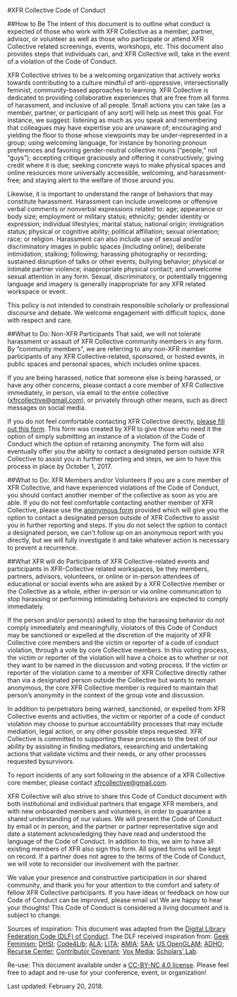 #XFR Collective Code of Conduct

##How to Be
The intent of this document is to outline what conduct is expected of those who work with XFR Collective as a member, partner, advisor, or volunteer as well as those who participate or attend XFR Collective related screenings, events, workshops, etc. This document also provides steps that individuals can, and XFR Collective will, take in the event of a violation of the Code of Conduct.

XFR Collective strives to be a welcoming organization that actively works towards contributing to a culture mindful of anti-oppressive, intersectionally feminist, community-based approaches to learning. XFR Collective is dedicated to providing collaborative experiences that are free from all forms of harassment, and inclusive of all people. Small actions you can take (as a member, partner, or participant of any sort) will help us meet this goal. For instance, we suggest: listening as much as you speak and remembering that colleagues may have expertise you are unaware of; encouraging and yielding the floor to those whose viewpoints may be under-represented in a group; using welcoming language, for instance by honoring pronoun preferences and favoring gender-neutral collective nouns (“people,” not “guys”); accepting critique graciously and offering it constructively; giving credit where it is due; seeking concrete ways to make physical spaces and online resources more universally accessible, welcoming, and harassment-free; and staying alert to the welfare of those around you.

Likewise, it is important to understand the range of behaviors that may constitute harassment. Harassment can include unwelcome or offensive verbal comments or nonverbal expressions related to: age; appearance or body size; employment or military status; ethnicity; gender identity or expression; individual lifestyles; marital status; national origin; immigration status; physical or cognitive ability; political affiliation; sexual orientation; race; or religion. Harassment can also include use of sexual and/or discriminatory images in public spaces (including online); deliberate intimidation; stalking; following; harassing photography or recording; sustained disruption of talks or other events; bullying behavior; physical or intimate partner violence; inappropriate physical contact; and unwelcome sexual attention in any form. Sexual, discriminatory, or potentially triggering language and imagery is generally inappropriate for any XFR related workspace or event.

This policy is not intended to constrain responsible scholarly or professional discourse and debate. We welcome engagement with difficult topics, done with respect and care.

##What to Do: Non-XFR Participants
That said, we will not tolerate harassment or assault of XFR Collective community members in any form. By “community members”, we are referring to any non-XFR member participants of any XFR Collective-related, sponsored, or hosted events, in public spaces and personal spaces, which includes online spaces.

If you are being harassed, notice that someone else is being harassed, or have any other concerns, please contact a core member of XFR Collective immediately, in person, via email to the entire collective (xfrcollective@gmail.com), or privately through other means, such as direct messages on social media.

If you do not feel comfortable contacting XFR Collective directly, [please fill out this form](https://docs.google.com/forms/d/e/1FAIpQLScUQFxQY41PsDp6XByw6g2ALoHK72MoJGu-k1bxXmsNbLg7rw/viewform).
This form was created by XFR to give those who need it the option of simply submitting an instance of a violation of the Code of Conduct which the option of retaining anonymity. The form will also eventually offer you the ability to contact a designated person outside XFR Collective to assist you in further reporting and steps, we aim to have this process in place by October 1, 2017.

##What to Do: XFR Members and/or Volunteers
If you are a core member of XFR Collective, and have experienced violations of the Code of Conduct, you should contact another member of the collective as soon as you are able. If you do not feel comfortable contacting another member of XFR Collective, please use the [anonymous form](https://docs.google.com/forms/d/e/1FAIpQLScUQFxQY41PsDp6XByw6g2ALoHK72MoJGu-k1bxXmsNbLg7rw/viewform) provided which will give you the option to contact a designated person outside of XFR Collective to assist you in further reporting and steps. If you do not select the option to contact a designated person, we can't follow up on an anonymous report with you directly, but we will fully investigate it and take whatever action is necessary to prevent a recurrence.

##What XFR will do
Participants of XFR Collective-related events and participants in XFR-Collective related workspaces, be they members, partners, advisors, volunteers, or online or in-person attendees of educational or social events who are asked by a XFR Collective member or the Collective as a whole, either in-person or via online communication to stop harassing or performing intimidating behaviors are expected to comply immediately.

If the person and/or person(s) asked to stop the harassing behavior do not comply immediately and meaningfully, violators of this Code of Conduct may be sanctioned or expelled at the discretion of the majority of XFR Collective core members and the victim or reporter of a code of conduct violation, through a vote by core Collective members. In this voting process, the victim or reporter of the violation will have a choice as to whether or not they want to be named in the discussion and voting process. If the victim or reporter of the violation came to a member of XFR Collective directly rather than via a designated person outside the Collective but wants to remain anonymous, the core XFR Collective member is required to maintain that person’s anonymity in the context of the group vote and discussion.

In addition to perpetrators being warned, sanctioned, or expelled from XFR Collective events and activities, the victim or reporter of a code of conduct violation may choose to pursue accountability processes that may include mediation, legal action, or any other possible steps requested. XFR Collective is committed to supporting these processes to the best of our ability by assisting in finding mediators, researching and undertaking actions that validate victims and their needs, or any other processes requested bysurvivors.

To report incidents of any sort following in the absence of a XFR Collective core member, please contact xfrcollective@gmail.com.

XFR Collective will also strive to share this Code of Conduct document with both institutional and individual partners that engage XFR members, and with new onboarded members and volunteers, in order to guarantee a shared understanding of our values. We will present the Code of Conduct by email or in person, and the partner or partner representative sign and date a statement acknowledging they have read and understood the language of the Code of Conduct. In addition to this, we aim to have all existing members of XFR also sign this form. All signed forms will be kept on record. If a partner does not agree to the terms of the Code of Conduct, we will vote to reconsider our involvement with the partner.

We value your presence and constructive participation in our shared community, and thank you for your attention to the comfort and safety of fellow XFR Collective participants. If you have ideas or feedback on how our Code of Conduct can be improved, please email us! We are happy to hear your thoughts! This Code of Conduct is considered a living document and is subject to change.

Sources of inspiration: This document was adapted from the [Digital Library Federation Code (DLF) of Conduct](https://www.diglib.org/about/code-of-conduct/). The DLF received inspiration from: [Geek Feminism](http://geekfeminism.wikia.com/wiki/Conference_anti-harassment); [DHSI](http://www.dhsi.org/events.php); [Code4Lib](http://2016.code4lib.org/conduct.html); [ALA](https://2016.alaannual.org/statement-appropriate-conduct); [LITA](http://forum.lita.org/about/statement-of-appropriate-conduct/); [AMIA](http://www.amiaconference.net/amia-code-of-conduct/); [SAA](https://www2.archivists.org/statements/saa-code-of-conduct#.Vykgrj8XQ69); [US OpenGLAM](https://meta.wikimedia.org/wiki/US_OpenGLAM_Launch/Friendly_space_policy); [ADHO](http://adho.org/administration/conference-coordinating-program-committee/adho-conference-code-conduct); [Recurse Center](https://www.recurse.com/manual); [Contributor Covenant](https://www.contributor-covenant.org/version/1/4/code-of-conduct.html); [Vox Media](http://code-of-conduct.voxmedia.com/); [Scholars’ Lab](http://scholarslab.org/about/charter/).

Re-use: This document available under a [CC-BY-NC 4.0 license](https://creativecommons.org/licenses/by-nc/4.0/). Please feel free to adapt and re-use for your conference, event, or organization!

Last updated: February 20, 2018.
